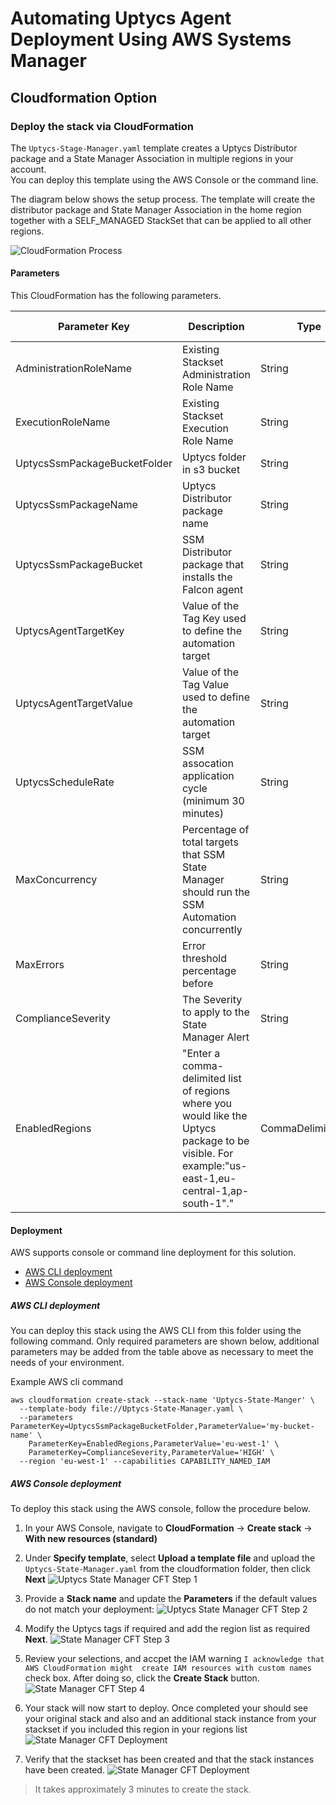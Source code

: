 # Automating Uptycs Agent Deployment Using AWS Systems Manager
## Cloudformation Option

### Deploy the stack via CloudFormation
The `Uptycs-Stage-Manager.yaml` template creates a Uptycs Distributor package and a State 
Manager Association in multiple regions in your account.  
You can deploy this template using the AWS Console or the command line.

The diagram below shows the setup process.
The template will create the distributor package and State Manager Association in the home 
region together with a SELF_MANAGED StackSet that can be applied to all other regions. 

![CloudFormation Process](../images/cft-setup-single-acct.png)


#### Parameters
This CloudFormation has the following parameters.

| Parameter Key            | Description                                                                                                                                                                  | Type               | Default       | Allowed Values                                |
| ------------------------|------------------------------------------------------------------------------------------------------------------------------------------------------------------------------| -------------------|---------------| --------------------------------------------- |
| AdministrationRoleName  | Existing Stackset Administration Role Name                                                                                                                                   | String             | N/A           | N/A                                           |
| ExecutionRoleName        | Existing Stackset Execution Role Name                                                                                                                                        | String             | N/A           | N/A                                           |
| UptycsSsmPackageBucketFolder | Uptycs folder in s3 bucket                                                                                                                                                   | String             | uptycs        | N/A                                           |
| UptycsSsmPackageName         | Uptycs Distributor package name                                                                                                                                              | String             | UptycsAgent   | N/A                                           |
| UptycsSsmPackageBucket       | SSM Distributor package that installs the Falcon agent                                                                                                                       | String             | N/A           | N/A                                         |
| UptycsAgentTargetKey          | Value of the Tag Key used to define the automation target                                                                                                                    | String             | SENSOR_DEPLOY | N/A                                           |
| UptycsAgentTargetValue        | Value of the Tag Value used to define the automation target                                                                                                                  | String             | TRUE          | N/A                                           |
| UptycsScheduleRate            | SSM assocation application cycle (minimum 30 minutes)                                                                                                                        | String             | 60 minutes    | N/A                                           |
| MaxConcurrency               | Percentage of total targets that SSM State Manager should run the SSM Automation concurrently                                                                                | String             | 100%          | N/A                                           |
| MaxErrors                    | Error threshold percentage before                                                                                                                                            | String             | 25%           | N/A                                           |
| ComplianceSeverity           | The Severity to apply to the State Manager Alert                                                                                                                             | String             | UNSPECIFIED   | CRITICAL, HIGH, LOW, MEDIUM, UNSPECIFIED      |
| EnabledRegions               | "Enter a comma-delimited list of regions where you would like the Uptycs package to be visible. For example:"us-east-1,eu-central-1,ap-south-1\"." | CommaDelimitedList | N/A           | N/A                                           |

#### Deployment
AWS supports console or command line deployment for this solution.

- [AWS CLI deployment](#aws-cli-deployment)
- [AWS Console deployment](#aws-console-deployment)

##### AWS CLI deployment
You can deploy this stack using the AWS CLI from this folder using the following command.
Only required parameters are shown below, additional parameters may be added from the table above as necessary to meet the needs of your environment.

Example AWS cli command
```shell
aws cloudformation create-stack --stack-name 'Uptycs-State-Manger' \
  --template-body file://Uptycs-State-Manager.yaml \
  --parameters ParameterKey=UptycsSsmPackageBucketFolder,ParameterValue='my-bucket-name' \
    ParameterKey=EnabledRegions,ParameterValue='eu-west-1' \
    ParameterKey=ComplianceSeverity,ParameterValue='HIGH' \
  --region 'eu-west-1' --capabilities CAPABILITY_NAMED_IAM
```

##### AWS Console deployment
To deploy this stack using the AWS console, follow the procedure below.

1. In your AWS Console, navigate to **CloudFormation** -> **Create stack** -> **With new resources (standard)**

2. Under **Specify template**, select **Upload a template file** and upload the 
   `Uptycs-State-Manager.yaml` from the cloudformation folder, then click **Next**
   ![Uptycs State Manager CFT Step 1](../images/uptycs-stack-step1.png)

3. Provide a **Stack name** and update the **Parameters** if the default values do not match your deployment:
   ![Uptycs State Manager CFT Step 2](../images/uptycs-stack-step2.png)

4. Modify the Uptycs tags if required and add the region list as required **Next**.
   ![State Manager CFT Step 3](../images/uptycs-stack-step3.png)

5. Review your selections, and accpet the IAM warning `I acknowledge that AWS CloudFormation might 
   create IAM resources with custom names` check box. After doing so, click the **Create Stack** button.
   ![State Manager CFT Step 4](../images/uptycs-stack-step4.png)

6. Your stack will now start to deploy.
   Once completed your should see your original stack and also and an additional stack instance 
   from your stackset if you included this region in your regions list
   ![State Manager CFT Deployment](../images/uptycs-stack-status1.png)

7. Verify that the stackset has been created and that the stack instances have been created.
   ![State Manager CFT Deployment](../images/uptycs-stackset-status2.png)


> It takes approximately 3 minutes to create the stack. 